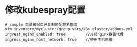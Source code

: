 # 修改kubespray配置

```shell
# sample 目录根据自己复制的配置名修改
vim inventory/mycluster/group_vars/k8s-cluster/addons.yml
ingress_nginx_enabled: true			//开启nginx暴露代理
ingress_nginx_host_network: true	//使用主机网络
```

